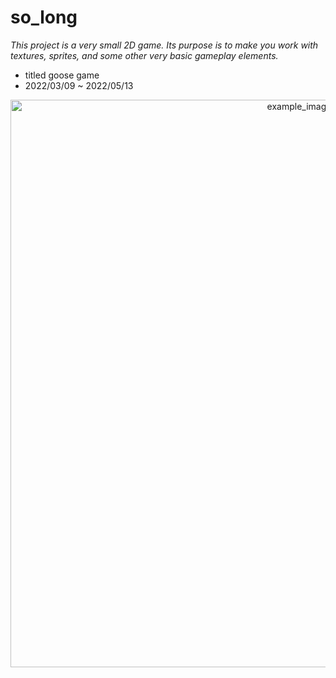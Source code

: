 # so_long

_This project is a very small 2D game. Its purpose is to make you work with textures, sprites, and some other very basic gameplay elements._
- titled goose game
- 2022/03/09 ~ 2022/05/13
<p align="center">
  <img width="908" alt="example_image" src="https://github.com/jrim42/42_so_long/assets/90167645/3f996729-472e-4eb1-a545-14d9897e6f32">
</p>
